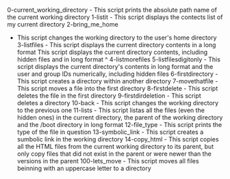 0-current_working_directory - This script prints the absolute path name of the current working directory
1-listit - This script displays the contects list of my current directory
2-bring_me_home
- This script changes the working directory to the user's home directory
3-listfiles - This script displays the current directory contents in a long format
This script displays the current directory contents, including hidden files and in long format
^ 4-listmorefiles
5-listfilesdigitonly - This script displays the current directory's contents in long format and the user and group IDs numerically, including hidden files
6-firstdirectory - This script creates a directory within another directory
7-movethatfile - This script moves a file into the first directory
8-firstdelete - This script deletes the file in the first directory
9-firstdirdeletion - This script deletes a directory
10-back - This script changes the working directory to the previous one
11-lists - This script listas all the files (even the hidden ones) in the current directory, the parent of the working directory and the /boot directory in long format
12-file_type - This script prints the type of the file in question
13-symbolic_link - This script creates a sumbolic link in the working directory
14-copy_html - This script copies all the HTML files from the current working directory to its parent, but only copy files that did not exist in the parent or were newer than the versions in the parent
100-lets_move - This script moves all files beinning with an uppercase letter to a directory
